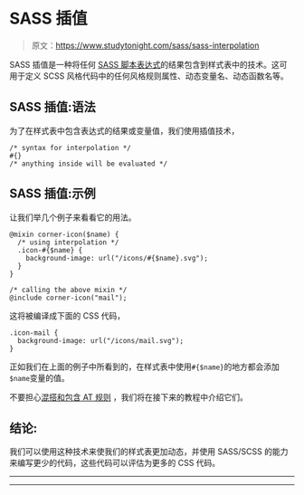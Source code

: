 # SASS 插值

> 原文：<https://www.studytonight.com/sass/sass-interpolation>

SASS 插值是一种将任何 [SASS 脚本表达式](https://www.studytonight.com/sass/sass-script-and-expressions)的结果包含到样式表中的技术。这可用于定义 SCSS 风格代码中的任何风格规则属性、动态变量名、动态函数名等。

## SASS 插值:语法

为了在样式表中包含表达式的结果或变量值，我们使用插值技术，

```
/* syntax for interpolation */
#{}
/* anything inside will be evaluated */
```

## SASS 插值:示例

让我们举几个例子来看看它的用法。

```
@mixin corner-icon($name) {
  /* using interpolation */
  .icon-#{$name} {
    background-image: url("/icons/#{$name}.svg");
  }
}

/* calling the above mixin */
@include corner-icon("mail");
```

这将被编译成下面的 CSS 代码，

```
.icon-mail {
  background-image: url("/icons/mail.svg");
}
```

正如我们在上面的例子中所看到的，在样式表中使用`#{$name}`的地方都会添加`$name`变量的值。

不要担心[混搭和包含 AT 规则](https://www.studytonight.com/sass/sass-mixins-and-include) ，我们将在接下来的教程中介绍它们。

## 结论:

我们可以使用这种技术来使我们的样式表更加动态，并使用 SASS/SCSS 的能力来编写更少的代码，这些代码可以评估为更多的 CSS 代码。

* * *

* * *